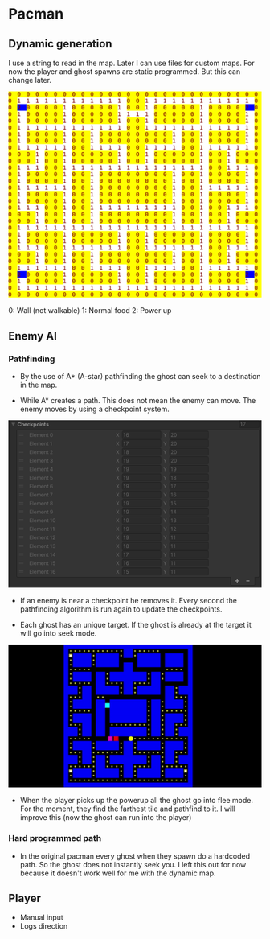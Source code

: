 # Pacman
## Dynamic generation
I use a string to read in the map. Later I can use files for custom maps. For now the player and ghost spawns are static programmed. But this can change later.

![world map](https://raw.githubusercontent.com/LEEVGS/Autonomous-pacman/main/Images/MapGeneration.png)

 0: Wall (not walkable)
1: Normal food
2: Power up

## Enemy AI
### Pathfinding
- By the use of A* (A-star) pathfinding the ghost can seek to a destination in the map.

- While A* creates a path. This does not mean the enemy can move. The enemy moves by using a checkpoint system.

![checkpoints](https://raw.githubusercontent.com/LEEVGS/Autonomous-pacman/main/Images/CheckpointSystem.png)

- If an enemy is near a checkpoint he removes it. Every second the pathfinding algorithm is run again to update the checkpoints.


- Each ghost has an unique target. If the ghost is already at the target it will go into seek mode.

![pathfinding](https://raw.githubusercontent.com/LEEVGS/Autonomous-pacman/main/Images/Pathfinding.gif)


- When the player picks up the powerup all the ghost go into flee mode. For the moment, they find the farthest tile and pathfind to it. I will improve this (now the ghost can run into the player)

### Hard programmed path
- In the original pacman every ghost when they spawn do a hardcoded path. So the ghost does not instantly seek you. I left this out for now because it doesn't work well for me with the dynamic map.

## Player
- Manual input
- Logs direction
